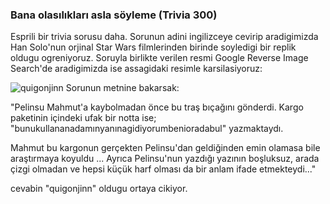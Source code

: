 ### Bana olasılıkları asla söyleme (Trivia 300)

Esprili bir trivia sorusu daha. Sorunun adini ingilizceye cevirip aradigimizda Han Solo'nun orjinal Star Wars filmlerinden birinde soyledigi bir replik oldugu
ogreniyoruz. Soruyla birlikte verilen resmi Google Reverse Image Search'de aradigimizda ise assagidaki resimle karsilasiyoruz:

![quigonjinn](https://cbsnews3.cbsistatic.com/hub/i/r/2015/12/15/e3b447df-2d19-4474-98af-b43c80d522da/resize/620x465/edc74b88dcf6b3ad5ab7827bea4dbbc4/communicator-comp.jpg)
Sorunun metnine bakarsak:

"Pelinsu Mahmut'a kaybolmadan önce bu traş bıçağını gönderdi. Kargo paketinin içindeki ufak bir notta ise; "bunukullananadamınyanınagidiyorumbenioradabul" yazmaktaydı.

Mahmut bu kargonun gerçekten Pelinsu'dan geldiğinden emin olamasa bile araştırmaya koyuldu ... Ayrıca Pelinsu'nun yazdığı yazının boşluksuz, arada çizgi olmadan ve hepsi küçük harf olması da bir anlam ifade etmekteydi..."

cevabin "quigonjinn" oldugu ortaya cikiyor.
